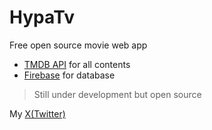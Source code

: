 # HypaTv

Free open source movie web app

- [TMDB API](https://themoviedb.com) for all contents
- [Firebase](https://firebase.google.com) for database


> Still under development but open source

My [X(Twitter)](https://x.com/devfreeguy)
